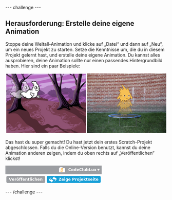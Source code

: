 --- challenge ---
## Herausforderung: Erstelle deine eigene Animation

Stoppe deine Weltall-Animation und klicke auf „Datei“ und dann auf „Neu“, um ein neues Projekt zu starten. Setze die Kenntnisse um, die du in diesem Projekt gelernt hast, und erstelle deine eigene Animation. Du kannst alles ausprobieren, deine Animation sollte nur einen passendes Hintergrundbild haben. Hier sind ein paar Beispiele:

![screenshot](images/space-egs.png)

Das hast du super gemacht! Du hast jetzt dein erstes Scratch-Projekt abgeschlossen. Falls du die Online-Version benutzt, kannst du deine Animation anderen zeigen, indem du oben rechts auf „Veröffentlichen“ klickst!

![screenshot](images/space-share.png)

--- /challenge ---
